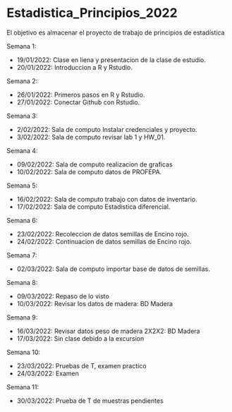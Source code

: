 # Estadistica_Principios_2022
El objetivo es almacenar el proyecto de trabajo de principios de estadística 

Semana 1:

+ 19/01/2022: Clase en liena y presentacion de la clase de estudio.
+ 20/01/2022: Introduccion a R y Rstudio.

Semana 2:

+ 26/01/2022: Primeros pasos en R y Rstudio.
+ 27/01/2022: Conectar Github con Rstudio.

Semana 3:

+ 2/02/2022: Sala de computo Instalar credenciales y proyecto.
+ 3/02/2022: Sala de computo revisar lab 1 y HW_01.

Semana 4:

+ 09/02/2022: Sala de computo realizacion de graficas
+ 10/02/2022: Sala de computo datos de PROFEPA.

Semana 5:

+ 16/02/2022: Sala de computo trabajo con datos de inventario.
+ 17/02/2022: Sala de computo Estadistica diferencial.

Semana 6:

+ 23/02/2022: Recoleccion de datos semillas de Encino rojo.
+ 24/02/2022: Continuacion de datos semillas de Encino rojo.

Semana 7:

+ 02/03/2022: Sala de computo importar base de datos de semillas. 

Semana 8:

+ 09/03/2022: Repaso de lo visto
+ 10/03/2022: Revisar los datos de madera: BD Madera

Semana 9:

+ 16/03/2022: Revisar datos peso de madera 2X2X2: BD Madera
+ 17/03/2022: Sin clase debido a la excursion 

Semana 10: 

+ 23/03/2022: Pruebas de T, examen practico
+ 24/03/2022: Examen

Semana 11:

+ 30/03/2022: Prueba de T de muestras pendientes


